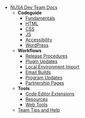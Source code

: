 - [NUSA Dev Team Docs](/)
	- **Codeguide**
		- [Fundamentals](codeguide/fundamentals.md)
		- [HTML](codeguide/html.md)
		- [CSS](codeguide/css.md)
		- [JS](codeguide/js.md)
		- [Accessibility](codeguide/accessibility.md)
		- [WordPress](codeguide/wordpress.md)
	- **Workflows**
		- [Release Procedures](workflows/release.md)
		- [Plugin Updates](workflows/plugin-updates.md)
		- [Local Environment Import](workflows/local-environment-import.md)
		- [Email Builds](workflows/email.md)
		- [Program Updates](workflows/program-updates.md)
		- [Partnership Pages](workflows/partnership-pages.md)
	- **Tools**
		- [Code Editor Extensions](tools/code-editor-extensions.md)
		- [Resources](tools/resources.md)
		- [Web Tools](tools/web-tools.md)
	- [Team Tips and Help](tips-and-help.md)
